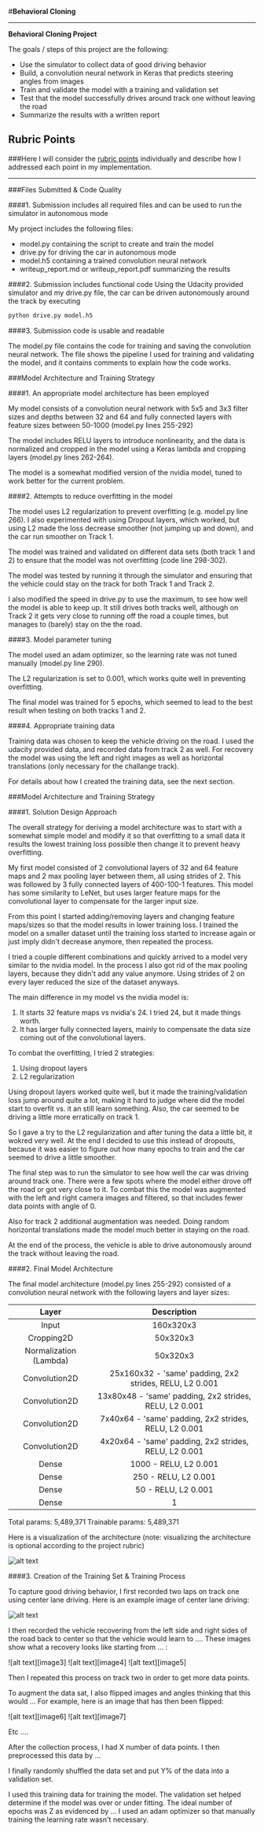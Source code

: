 #**Behavioral Cloning** 

---

**Behavioral Cloning Project**

The goals / steps of this project are the following:
* Use the simulator to collect data of good driving behavior
* Build, a convolution neural network in Keras that predicts steering angles from images
* Train and validate the model with a training and validation set
* Test that the model successfully drives around track one without leaving the road
* Summarize the results with a written report


[//]: # (Image References)

[image1]: ./examples/placeholder.png "Model Visualization"
[image2]: ./examples/placeholder.png "Grayscaling"

## Rubric Points
###Here I will consider the [rubric points](https://review.udacity.com/#!/rubrics/432/view) individually and describe how I addressed each point in my implementation.  

---
###Files Submitted & Code Quality

####1. Submission includes all required files and can be used to run the simulator in autonomous mode

My project includes the following files:
* model.py containing the script to create and train the model
* drive.py for driving the car in autonomous mode
* model.h5 containing a trained convolution neural network 
* writeup_report.md or writeup_report.pdf summarizing the results

####2. Submission includes functional code
Using the Udacity provided simulator and my drive.py file, the car can be driven autonomously around the track by executing 
```sh
python drive.py model.h5
```

####3. Submission code is usable and readable

The model.py file contains the code for training and saving the convolution neural network. The file shows the pipeline I used for training and validating the model, and it contains comments to explain how the code works.

###Model Architecture and Training Strategy

####1. An appropriate model architecture has been employed

My model consists of a convolution neural network with 5x5 and 3x3 filter sizes and depths between 32 and 64 and fully connected layers with feature sizes between 50-1000 (model.py lines 255-292)

The model includes RELU layers to introduce nonlinearity, and the data is normalized and cropped in the model using a Keras lambda and cropping layers (model.py lines 262-264).

The model is a somewhat modified version of the nvidia model, tuned to work better for the current problem.

####2. Attempts to reduce overfitting in the model

The model uses L2 regularization to prevent overfitting (e.g. model.py line 266). I also experimented with using Dropout layers, which worked, but using L2 made the loss decrease smoother (not jumping up and down), and the car run smoother on Track 1.

The model was trained and validated on different data sets (both track 1 and 2) to ensure that the model was not overfitting (code line 298-302).

The model was tested by running it through the simulator and ensuring that the vehicle could stay on the track for both Track 1 and Track 2.

I also modified the speed in drive.py to use the maximum, to see how well the model is able to keep up. It still drives both tracks well, although on Track 2 it gets very close to running off the road a couple times, but manages to (barely) stay on the the road.

####3. Model parameter tuning

The model used an adam optimizer, so the learning rate was not tuned manually (model.py line 290).

The L2 regularization is set to 0.001, which works quite well in preventing overfitting.

The final model was trained for 5 epochs, which seemed to lead to the best result when testing on both tracks 1 and 2.

####4. Appropriate training data

Training data was chosen to keep the vehicle driving on the road. I used the udacity provided data, and recorded data from track 2 as well. For recovery the model was using the left and right images as well as horizontal translations (only necessary for the challange track).

For details about how I created the training data, see the next section.

###Model Architecture and Training Strategy

####1. Solution Design Approach

The overall strategy for deriving a model architecture was to start with a somewhat simple model and modify it so that overfitting to a small data it results the lowest training loss possible then change it to prevent heavy overfitting.

My first model consisted of 2 convolutional layers of 32 and 64 feature maps and 2 max pooling layer between them, all using strides of 2. This was followed by 3 fully connected layers of 400-100-1 features. This model has some similarity to LeNet, but uses larger feature maps for the convolutional layer to compensate for the larger input size.

From this point I started adding/removing layers and changing feature maps/sizes so that the model results in lower training loss. I trained the model on a smaller dataset until the training loss started to increase again or just imply didn't decrease anymore, then repeated the process.

I tried a couple different combinations and quickly arrived to a model very similar to the nvidia model. In the process I also got rid of the max pooling layers, because they didn't add any value anymore. Using strides of 2 on every layer reduced the size of the dataset anyways.

The main difference in my model vs the nvidia model is:

1. It starts 32 feature maps vs nvidia's 24. I tried 24, but it made things worth.
2. It has larger fully connected layers, mainly to compensate the data size coming out of the convolutional layers.

To combat the overfitting, I tried 2 strategies:

1. Using dropout layers
2. L2 regularization

Using dropout layers worked quite well, but it made the training/validation loss jump around quite a lot, making it hard to judge where did the model start to overfit vs. it an still learn something. Also, the car seemed to be driving a little more erratically on track 1.

So I gave a try to the L2 regularization and after tuning the data a little bit, it wokred very well. At the end I decided to use this instead of dropouts, because it was easier to figure out how many epochs to train and the car seemed to drive a little smoother.

The final step was to run the simulator to see how well the car was driving around track one. There were a few spots where the model either drove off the road or got very close to it. To combat this the model was augmented with the left and right camera images and filtered, so that includes fewer data points with angle of 0.

Also for track 2 additional augmentation was needed. Doing random horizontal translations made the model much better in staying on the road.

At the end of the process, the vehicle is able to drive autonomously around the track without leaving the road.

####2. Final Model Architecture

The final model architecture (model.py lines 255-292) consisted of a convolution neural network with the following layers and layer sizes:


|Layer                          | Description                                     |
|:-----------------------------:|:-----------------------------------------------:|
| Input                         | 160x320x3                                       |
| Cropping2D                    | 50x320x3                                        |
| Normalization (Lambda)        | 50x320x3                                        |
| Convolution2D                 | 25x160x32 - 'same' padding, 2x2 strides, RELU, L2 0.001 |
| Convolution2D                 | 13x80x48 - 'same' padding, 2x2 strides, RELU, L2 0.001 |
| Convolution2D                 | 7x40x64 - 'same' padding, 2x2 strides, RELU, L2 0.001 |
| Convolution2D                 | 4x20x64 - 'same' padding, 2x2 strides, RELU, L2 0.001 |
| Dense                         | 1000 - RELU, L2 0.001                                 |
| Dense                         | 250 - RELU, L2 0.001                                 |
| Dense                         | 50 - RELU, L2 0.001                                 |
| Dense                         | 1                                                   |


Total params: 5,489,371
Trainable params: 5,489,371


Here is a visualization of the architecture (note: visualizing the architecture is optional according to the project rubric)

![alt text][image1]

####3. Creation of the Training Set & Training Process

To capture good driving behavior, I first recorded two laps on track one using center lane driving. Here is an example image of center lane driving:

![alt text][image2]

I then recorded the vehicle recovering from the left side and right sides of the road back to center so that the vehicle would learn to .... These images show what a recovery looks like starting from ... :

![alt text][image3]
![alt text][image4]
![alt text][image5]

Then I repeated this process on track two in order to get more data points.

To augment the data sat, I also flipped images and angles thinking that this would ... For example, here is an image that has then been flipped:

![alt text][image6]
![alt text][image7]

Etc ....

After the collection process, I had X number of data points. I then preprocessed this data by ...


I finally randomly shuffled the data set and put Y% of the data into a validation set. 

I used this training data for training the model. The validation set helped determine if the model was over or under fitting. The ideal number of epochs was Z as evidenced by ... I used an adam optimizer so that manually training the learning rate wasn't necessary.
